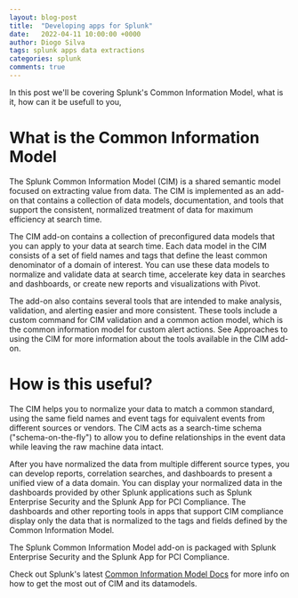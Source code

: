 ```yaml
---
layout: blog-post
title:  "Developing apps for Splunk"
date:   2022-04-11 10:00:00 +0000
author: Diogo Silva
tags: splunk apps data extractions
categories: splunk
comments: true
---
```

In this post we'll be covering Splunk's Common Information Model, what is it, how can it be usefull to you, 

# What is the Common Information Model

The Splunk Common Information Model (CIM) is a shared semantic model focused on extracting value from data. The CIM is implemented as an add-on that contains a collection of data models, documentation, and tools that support the consistent, normalized treatment of data for maximum efficiency at search time.

The CIM add-on contains a collection of preconfigured data models that you can apply to your data at search time. Each data model in the CIM consists of a set of field names and tags that define the least common denominator of a domain of interest. You can use these data models to normalize and validate data at search time, accelerate key data in searches and dashboards, or create new reports and visualizations with Pivot.

The add-on also contains several tools that are intended to make analysis, validation, and alerting easier and more consistent. These tools include a custom command for CIM validation and a common action model, which is the common information model for custom alert actions. See Approaches to using the CIM for more information about the tools available in the CIM add-on.


# How is this useful?

The CIM helps you to normalize your data to match a common standard, using the same field names and event tags for equivalent events from different sources or vendors. The CIM acts as a search-time schema ("schema-on-the-fly") to allow you to define relationships in the event data while leaving the raw machine data intact.

After you have normalized the data from multiple different source types, you can develop reports, correlation searches, and dashboards to present a unified view of a data domain. You can display your normalized data in the dashboards provided by other Splunk applications such as Splunk Enterprise Security and the Splunk App for PCI Compliance. The dashboards and other reporting tools in apps that support CIM compliance display only the data that is normalized to the tags and fields defined by the Common Information Model.

The Splunk Common Information Model add-on is packaged with Splunk Enterprise Security and the Splunk App for PCI Compliance.



Check out Splunk's latest [Common Information Model Docs][splunk-cim-docs] for more info on how to get the most out of CIM and its datamodels. 

[splunk-cim-docs]: https://docs.splunk.com/Documentation/CIM/latest/User/Overview
[splunk-cim-app]: https://splunkbase.splunk.com/app/1621/